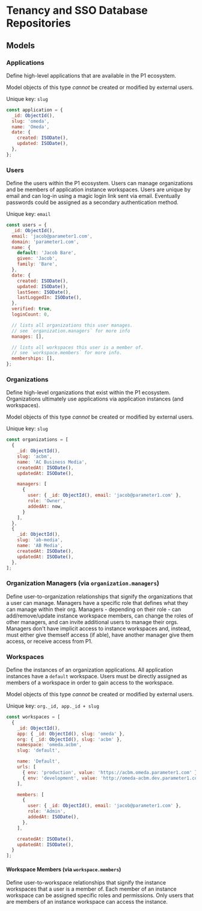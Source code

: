 # Tenancy and SSO Database Repositories

## Models

### Applications
Define high-level applications that are available in the P1 ecosystem.

Model objects of this type _cannot_ be created or modified by external users.

Unique key: `slug`

```js
const application = {
  _id: ObjectId(),
  slug: 'omeda',
  name: 'Omeda',
  date: {
    created: ISODate(),
    updated: ISODate(),
  },
};
```

### Users
Define the users within the P1 ecosystem. Users can manage organizations and be members of application instance workspaces. Users are unique by email and can log-in using a magic login link sent via email. Eventually passwords could be assigned as a secondary authentication method.

Unique key: `email`

```js
const users = {
  _id: ObjectId(),
  email: 'jacob@parameter1.com',
  domain: 'parameter1.com',
  name: {
    default: 'Jacob Bare',
    given: 'Jacob',
    family: 'Bare',
  },
  date: {
    created: ISODate(),
    updated: ISODate(),
    lastSeen: ISODate(),
    lastLoggedIn: ISODate(),
  },
  verified: true,
  loginCount: 0,

  // lists all organizations this user manages.
  // see `organization.managers` for more info
  manages: [],

  // lists all workspaces this user is a member of.
  // see `workspace.members` for more info.
  memberships: [],
};
```

### Organizations
Define high-level organizations that exist within the P1 ecosystem. Organizations ultimately use applications via application instances (and workspaces).

Model objects of this type _cannot_ be created or modified by external users.

Unique key: `slug`

```js
const organizations = [
  {
    _id: ObjectId(),
    slug: 'acbm',
    name: 'AC Business Media',
    createdAt: ISODate(),
    updatedAt: ISODate(),

    managers: [
      {
        user: { _id: ObjectId(), email: 'jacob@parameter1.com' },
        role: 'Owner',
        addedAt: now,
      }
    ],
  },
  {
    _id: ObjectId(),
    slug: 'ab-media',
    name: 'AB Media',
    createdAt: ISODate(),
    updatedAt: ISODate(),
  },
];
```

### Organization Managers (via `organization.managers`)
Define user-to-organization relationships that signify the organizations that a user can manage. Managers have a specific role that defines what they can manage within their org. Managers - depending on their role - can add/remove/update instance workspace members, can change the roles of other managers, and can invite additional users to manage their orgs. Managers don't have implicit access to instance workspaces and, instead, must either give themself access (if able), have another manager give them access, or receive access from P1.

### Workspaces
Define the instances of an organization applications. All application instances have a `default` workspace. Users must be directly assigned as members of a workspace in order to gain access to the workspace.

Model objects of this type _cannot_ be created or modified by external users.

Unique key: `org._id, app._id + slug`

```js
const workspaces = [
  {
    _id: ObjectId(),
    app: { _id: ObjectId(), slug: 'omeda' },
    org: { _id: ObjectId(), slug: 'acbm' },
    namespace: 'omeda.acbm',
    slug: 'default',

    name: 'Default',
    urls: [
      { env: 'production', value: 'https://acbm.omeda.parameter1.com' },
      { env: 'development', value: 'http://omeda-acbm.dev.parameter1.com' },
    ],

    members: [
      {
        user: { _id: ObjectId(), email: 'jacob@parameter1.com' },
        role: 'Admin',
        addedAt: ISODate(),
      },
    ],

    createdAt: ISODate(),
    updatedAt: ISODate(),
  }
];
```

#### Workspace Members (via `workspace.members`)
Define user-to-workspace relationships that signify the instance workspaces that a user is a member of. Each member of an instance workspace can be assigned specific roles and permissions. Only users that are members of an instance workspace can access the instance.
